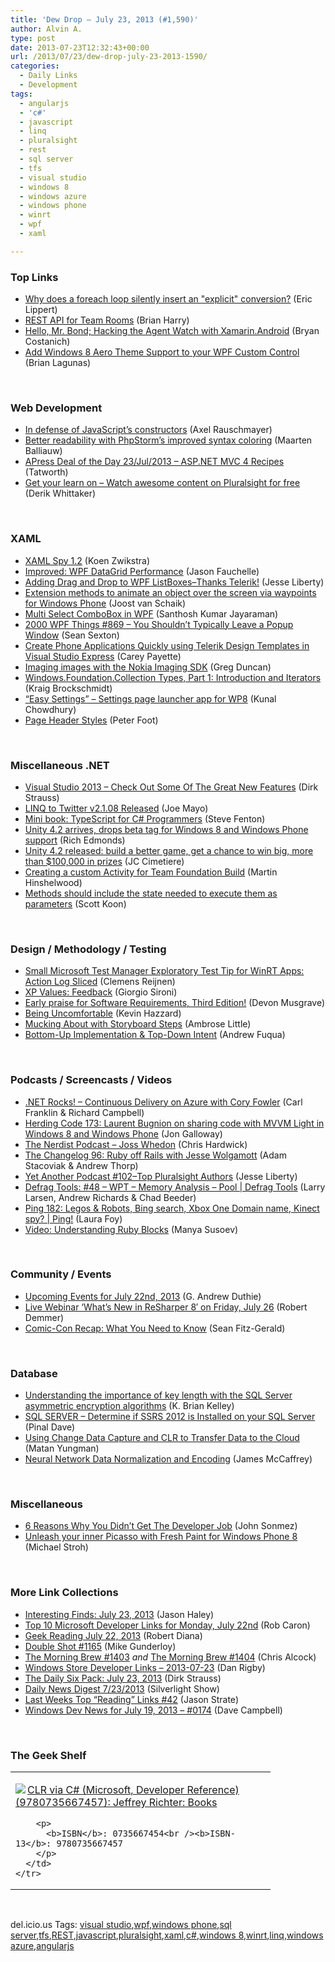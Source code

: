 ```yaml
---
title: 'Dew Drop – July 23, 2013 (#1,590)'
author: Alvin A.
type: post
date: 2013-07-23T12:32:43+00:00
url: /2013/07/23/dew-drop-july-23-2013-1590/
categories:
  - Daily Links
  - Development
tags:
  - angularjs
  - 'c#'
  - javascript
  - linq
  - pluralsight
  - rest
  - sql server
  - tfs
  - visual studio
  - windows 8
  - windows azure
  - windows phone
  - winrt
  - wpf
  - xaml

---
```

### <a name="top"></a>Top Links

  * <a href="http://ericlippert.com/2013/07/22/why-does-a-foreach-loop-silently-insert-an-explicit-conversion/?utm_source=rss&utm_medium=rss&utm_campaign=why-does-a-foreach-loop-silently-insert-an-explicit-conversion" target="_blank">Why does a foreach loop silently insert an "explicit" conversion?</a> (Eric Lippert)
  * <a href="http://blogs.msdn.com/b/bharry/archive/2013/07/22/rest-api-for-team-rooms.aspx" target="_blank">REST API for Team Rooms</a> (Brian Harry)
  * <a href="http://blog.xamarin.com/hello-mr.-bond_agent_watch/" target="_blank">Hello, Mr. Bond; Hacking the Agent Watch with Xamarin.Android</a> (Bryan Costanich)
  * <a href="http://www.infragistics.com/community/blogs/blagunas/archive/2013/07/22/add-windows-8-aero-theme-support-to-your-wpf-custom-control.aspx" target="_blank">Add Windows 8 Aero Theme Support to your WPF Custom Control</a> (Brian Lagunas)

&#160;

### <a name="web"></a>Web Development

  * <a href="http://feedproxy.google.com/~r/2ality/~3/rK0HRXVMQbQ/defending-constructors.html" target="_blank">In defense of JavaScript’s constructors</a> (Axel Rauschmayer)
  * <a href="http://blog.jetbrains.com/phpstorm/2013/07/better-readability-with-phpstorms-improved-syntax-coloring/?utm_source=rss&utm_medium=rss&utm_campaign=better-readability-with-phpstorms-improved-syntax-coloring" target="_blank">Better readability with PhpStorm’s improved syntax coloring</a> (Maarten Balliauw)
  * <a href="http://feedproxy.google.com/~r/geekswithblogs/~3/OcyA-98D2XE/apress-deal-of-the-day-23jul2013---asp.net-mvc-4.aspx" target="_blank">APress Deal of the Day 23/Jul/2013 &#8211; ASP.NET MVC 4 Recipes</a> (Tatworth)
  * <a href="http://feedproxy.google.com/~r/Devlicious/~3/6mBbEk1zgyA/get-your-learn-on-watch-awesome-content-on-pluralsight-for-free.aspx" target="_blank">Get your learn on – Watch awesome content on Pluralsight for free</a> (Derik Whittaker)

&#160;

### <a name="silverlight"></a>XAML

  * <a href="http://firstfloorsoftware.com:80/news/xaml-spy-1.2" target="_blank">XAML Spy 1.2</a> (Koen Zwikstra)
  * <a href="http://www.mindscapehq.com/blog/index.php/2013/07/22/improved-wpf-datagrid-performance/" target="_blank">Improved: WPF DataGrid Performance</a> (Jason Fauchelle)
  * <a href="http://feedproxy.google.com/~r/Telerik/~3/a8t-VPtRyDQ/adding-drag-and-drop-to-wpf-listboxes-thanks-telerik!" target="_blank">Adding Drag and Drop to WPF ListBoxes–Thanks Telerik!</a> (Jesse Liberty)
  * <a href="http://feedproxy.google.com/~r/blogspot/dotnetbyexample/~3/HoKwEIBuzFM/extension-methods-to-animate-object.html" target="_blank">Extension methods to animate an object over the screen via waypoints for Windows Phone</a> (Joost van Schaik)
  * <a href="http://www.codeproject.com/Articles/563862/Multi-Select-ComboBox-in-WPF" target="_blank">Multi Select ComboBox in WPF</a> (Santhosh Kumar Jayaraman)
  * <a href="http://wpf.2000things.com/2013/07/23/869-you-shouldnt-typically-leave-a-popup-window/" target="_blank">2000 WPF Things #869 – You Shouldn’t Typically Leave a Popup Window</a> (Sean Sexton)
  * <a href="http://feedproxy.google.com/~r/Telerik/~3/pyVQOQcCZIk/create-phone-applications-quickly-using-telerik-design-templates-in-visual-studio-express" target="_blank">Create Phone Applications Quickly using Telerik Design Templates in Visual Studio Express</a> (Carey Payette)
  * <a href="http://channel9.msdn.com/coding4fun/blog/Imaging-images-with-the-Nokia-Imaging-SDK" target="_blank">Imaging images with the Nokia Imaging SDK</a> (Greg Duncan)
  * <a href="http://kraigbrockschmidt.com/blog/?p=1017" target="_blank">Windows.Foundation.Collection Types, Part 1: Introduction and Iterators</a> (Kraig Brockschmidt)
  * <a href="http://feedproxy.google.com/~r/kunal2383/~3/YzHc_EkF9EA/easy-settings-app-for-windows-phone-8.html" target="_blank">“Easy Settings” &#8211; Settings page launcher app for WP8</a> (Kunal Chowdhury)
  * <a href="http://feedproxy.google.com/~r/PeterFoot/~3/yKdNNkECfio/page-header-styles.aspx" target="_blank">Page Header Styles</a> (Peter Foot)

&#160;

### <a name="dotnet"></a>Miscellaneous .NET

  * <a href="http://feeds.feedblitz.com/~/43926063/0/dirkstrauss~Visual-Studio-Check-Out-Some-Of-The-Great-New-Features" target="_blank">Visual Studio 2013 – Check Out Some Of The Great New Features</a> (Dirk Strauss)
  * <a href="http://geekswithblogs.net/WinAZ/archive/2013/07/22/linq-to-twitter-v2.1.08-released.aspx" target="_blank">LINQ to Twitter v2.1.08 Released</a> (Joe Mayo)
  * <a href="http://www.infoq.com/minibooks/typescript-c-sharp-programmers" target="_blank">Mini book: TypeScript for C# Programmers</a> (Steve Fenton)
  * <a href="http://feedproxy.google.com/~r/wmexperts/~3/tiwmENkugQQ/story01.htm" target="_blank">Unity 4.2 arrives, drops beta tag for Windows 8 and Windows Phone support</a> (Rich Edmonds)
  * <a href="http://blogs.windows.com/windows_phone/b/wpdev/archive/2013/07/22/unity-4-2-released-build-a-better-game-get-a-chance-to-win-big-more-than-100-000-in-prizes.aspx" target="_blank">Unity 4.2 released: build a better game, get a chance to win big, more than $100,000 in prizes</a> (JC Cimetiere)
  * <a href="http://feeds.hinshelwood.com/~/43884565/0/visualstudioalm~Creating-a-custom-Activity-for-Team-Foundation-Build/" target="_blank">Creating a custom Activity for Team Foundation Build</a> (Martin Hinshelwood)
  * <a href="http://www.lazycoder.com/weblog/2013/07/22/methods-should-include-the-state-needed-to-execute-them-as-parameters/" target="_blank">Methods should include the state needed to execute them as parameters</a> (Scott Koon)

&#160;

### <a name="design"></a>Design / Methodology / Testing

  * <a href="http://feedproxy.google.com/~r/clemensreijnen/qzrF/~3/7FXJzKmLrl0/post.aspx" target="_blank">Small Microsoft Test Manager Exploratory Test Tip for WinRT Apps: Action Log Sliced</a> (Clemens Reijnen)
  * <a href="http://feeds.dzone.com/~r/zones/agile/~3/CHufXb6138k/xp-values-feedback" target="_blank">XP Values: Feedback</a> (Giorgio Sironi)
  * <a href="http://blogs.msdn.com/b/microsoft_press/archive/2013/07/22/early-praise-for-software-requirements-third-edition.aspx" target="_blank">Early praise for Software Requirements, Third Edition!</a> (Devon Musgrave)
  * <a href="http://devjourney.com:80/BeingUncomfortable" target="_blank">Being Uncomfortable</a> (Kevin Hazzard)
  * <a href="http://www.infragistics.com/community/blogs/indigo-studio/archive/2013/07/22/mucking-about-with-storyboard-steps.aspx" target="_blank">Mucking About with Storyboard Steps</a> (Ambrose Little)
  * <a href="http://feedproxy.google.com/~r/LeadingAgile/~3/1uVzeFIW6Wk/" target="_blank">Bottom-Up Implementation & Top-Down Intent</a> (Andrew Fuqua)

&#160;

### <a name="podcasts"></a>Podcasts / Screencasts / Videos

  * <a href="http://www.dotnetrocks.com/default.aspx?ShowNum=891" target="_blank">.NET Rocks! &#8211; Continuous Delivery on Azure with Cory Fowler</a> (Carl Franklin & Richard Campbell)
  * <a href="http://feedproxy.google.com/~r/HerdingCode/~3/-8ZmQXoTsuo/" target="_blank">Herding Code 173: Laurent Bugnion on sharing code with MVVM Light in Windows 8 and Windows Phone</a> (Jon Galloway)
  * <a href="http://nerdist.libsyn.com/joss-whedon" target="_blank">The Nerdist Podcast &#8211; Joss Whedon</a> (Chris Hardwick)
  * <a href="http://5by5.tv/changelog/96" target="_blank">The Changelog 96: Ruby off Rails with Jesse Wolgamott</a> (Adam Stacoviak & Andrew Thorp)
  * <a href="http://feedproxy.google.com/~r/JesseLiberty-SilverlightGeek/~3/jz0GE2Gt1_o/" target="_blank">Yet Another Podcast #102–Top Pluralsight Authors</a> (Jesse Liberty)
  * <a href="http://channel9.msdn.com/Shows/Defrag-Tools/Defrag-Tools-48-WPT-Memory-Analysis-Pool" target="_blank">Defrag Tools: #48 &#8211; WPT &#8211; Memory Analysis &#8211; Pool | Defrag Tools</a> (Larry Larsen, Andrew Richards & Chad Beeder)
  * <a href="http://channel9.msdn.com/Shows/PingShow/Ping-182-Legos--Robots-Bing-search-Xbox-One-Domain-name-Kinect-spy" target="_blank">Ping 182: Legos & Robots, Bing search, Xbox One Domain name, Kinect spy? | Ping!</a> (Laura Foy)
  * <a href="http://blog.pluralsight.com/2013/07/22/video-understanding-ruby-blocks/" target="_blank">Video: Understanding Ruby Blocks</a> (Manya Susoev)

&#160;

### <a name="events"></a>Community / Events

  * <a href="http://feeds.devhammer.net/~r/devhammer/~3/DVkFhmgVMz8/upcoming-events-for-july-22nd-2013" target="_blank">Upcoming Events for July 22nd, 2013</a> (G. Andrew Duthie)
  * <a href="http://blogs.jetbrains.com/dotnet/2013/07/live-webinar-whats-new-in-resharper-8-on-friday-july-26/" target="_blank">Live Webinar ‘What’s New in ReSharper 8′ on Friday, July 26</a> (Robert Demmer)
  * <a href="http://feeds.mashable.com/~r/Mashable/~3/wvqR_wO1SgE/" target="_blank">Comic-Con Recap: What You Need to Know</a> (Sean Fitz-Gerald)

&#160;

### <a name="sql"></a>Database

  * <a href="http://feedproxy.google.com/~r/MSSQLTips-LatestSqlServerTips/~3/_ZAcj4GoTr0/tip.asp" target="_blank">Understanding the importance of key length with the SQL Server asymmetric encryption algorithms</a> (K. Brian Kelley)
  * <a href="http://blog.sqlauthority.com/2013/07/23/sql-server-determine-if-ssrs-2012-is-installed-on-your-sql-server/" target="_blank">SQL SERVER – Determine if SSRS 2012 is Installed on your SQL Server</a> (Pinal Dave)
  * <a href="http://www.sqlservercentral.com/blogs/db-newsfeed/2013/07/23/using-change-data-capture-and-clr-to-transfer-data-to-the-cloud/" target="_blank">Using Change Data Capture and CLR to Transfer Data to the Cloud</a> (Matan Yungman)
  * <a href="http://visualstudiomagazine.com/articles/2013/07/01/neural-network-data-normalization-and-encoding.aspx" target="_blank">Neural Network Data Normalization and Encoding</a> (James McCaffrey)

&#160;

### <a name="misc"></a>Miscellaneous

  * <a href="http://simpleprogrammer.com/2013/07/22/6-reasons-why-you-didnt-get-the-job/?utm_source=rss&utm_medium=rss&utm_campaign=6-reasons-why-you-didnt-get-the-job" target="_blank">6 Reasons Why You Didn’t Get The Developer Job</a> (John Sonmez)
  * <a href="http://blogs.windows.com/windows_phone/b/windowsphone/archive/2013/07/22/unleash-your-inner-picasso-with-fresh-paint-for-windows-phone-8.aspx" target="_blank">Unleash your inner Picasso with Fresh Paint for Windows Phone 8</a> (Michael Stroh)

&#160;

### <a name="links"></a>More Link Collections

  * <a href="http://jasonhaley.com/blog/post/2013/07/23/Interesting-Finds-July-23-2013.aspx" target="_blank">Interesting Finds: July 23, 2013</a> (Jason Haley)
  * <a href="http://blogs.msdn.com/b/robcaron/archive/2013/07/22/top-10-microsoft-developer-links-for-monday-july-22nd.aspx" target="_blank">Top 10 Microsoft Developer Links for Monday, July 22nd</a> (Rob Caron)
  * <a href="http://feeds.regulargeek.com/~r/RegularGeek/~3/WAk4YDdxUyg/" target="_blank">Geek Reading July 22, 2013</a> (Robert Diana)
  * <a href="http://afreshcup.com/home/2013/7/22/double-shot-1165.html" target="_blank">Double Shot #1165</a> (Mike Gunderloy)
  * <a href="http://feedproxy.google.com/~r/ReflectivePerspective/~3/HO2a1Ac2CaM/" target="_blank">The Morning Brew #1403</a> _and_ <a href="http://feedproxy.google.com/~r/ReflectivePerspective/~3/2BYAcDqgDfk/" target="_blank">The Morning Brew #1404</a> (Chris Alcock)
  * <a href="http://feedproxy.google.com/~r/DanRigby/~3/JvjKCjvfR48/" target="_blank">Windows Store Developer Links &#8211; 2013-07-23</a> (Dan Rigby)
  * <a href="http://feeds.feedblitz.com/~/43924233/0/dirkstrauss~The-Daily-Six-Pack-July" target="_blank">The Daily Six Pack: July 23, 2013</a> (Dirk Strauss)
  * <a href="http://feedproxy.google.com/~r/silverlightshow/~3/wPBT0n-ML58/Daily-News-Digest-7-23-2013.aspx" target="_blank">Daily News Digest 7/23/2013</a> (Silverlight Show)
  * <a href="http://www.sqlservercentral.com/blogs/stratesql/2013/07/22/last-weeks-top-reading-links-42/" target="_blank">Last Weeks Top “Reading” Links #42</a> (Jason Strate)
  * <a href="http://www.windowsdevnews.com/Blogs.aspx?ID=247" target="_blank">Windows Dev News for July 19, 2013 &#8211; #0174</a> (Dave Campbell)

&#160;

### <a name="shelf"></a>The Geek Shelf

<div id="scid:7dc1bd33-94bd-46fd-a20b-0131235bcd47:02e24241-74a4-4d06-9152-a01c30d35add" class="wlWriterEditableSmartContent" style="float: none; padding-bottom: 0px; padding-top: 0px; padding-left: 0px; margin: 0px; display: inline; padding-right: 0px">
  <table cellspacing="0" cellpadding="2" width="400" border="0" unselectable="on">
    <tr>
      <td valign="top" width="400">
        <p>
          <a title="CLR via C# (Microsoft, Developer Reference) (9780735667457): Jeffrey Richter: Books" href="http://www.amazon.com/exec/obidos/ASIN/0735667454/alvinashcraft-20"><img data-recalc-dims="1" decoding="async" src="https://i0.wp.com/images.amazon.com/images/P/0735667454.01.MZZZZZZZ.jpg?w=660" border="0" align="left" style="float:left" />CLR via C# (Microsoft, Developer Reference) (9780735667457): Jeffrey Richter: Books</a>
        </p>
        
        <p>
          <b>ISBN</b>: 0735667454<br /><b>ISBN-13</b>: 9780735667457
        </p>
      </td>
    </tr>
  </table>
</div>

&#160;

<div id="scid:0767317B-992E-4b12-91E0-4F059A8CECA8:71f575c5-9570-4a47-bb36-b9655d89aa96" class="wlWriterEditableSmartContent" style="float: none; padding-bottom: 0px; padding-top: 0px; padding-left: 0px; margin: 0px; display: inline; padding-right: 0px">
  del.icio.us Tags: <a href="http://del.icio.us/popular/visual+studio" rel="tag">visual studio</a>,<a href="http://del.icio.us/popular/wpf" rel="tag">wpf</a>,<a href="http://del.icio.us/popular/windows+phone" rel="tag">windows phone</a>,<a href="http://del.icio.us/popular/sql+server" rel="tag">sql server</a>,<a href="http://del.icio.us/popular/tfs" rel="tag">tfs</a>,<a href="http://del.icio.us/popular/REST" rel="tag">REST</a>,<a href="http://del.icio.us/popular/javascript" rel="tag">javascript</a>,<a href="http://del.icio.us/popular/pluralsight" rel="tag">pluralsight</a>,<a href="http://del.icio.us/popular/xaml" rel="tag">xaml</a>,<a href="http://del.icio.us/popular/c%23" rel="tag">c#</a>,<a href="http://del.icio.us/popular/windows+8" rel="tag">windows 8</a>,<a href="http://del.icio.us/popular/winrt" rel="tag">winrt</a>,<a href="http://del.icio.us/popular/linq" rel="tag">linq</a>,<a href="http://del.icio.us/popular/windows+azure" rel="tag">windows azure</a>,<a href="http://del.icio.us/popular/angularjs" rel="tag">angularjs</a>
</div>